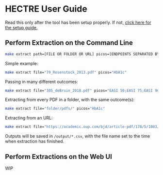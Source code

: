 # HECTRE User Guide
Read this only after the tool has been setup properly. If not, [click here for the setup guide.](/README.md)

## Perform Extraction on the Command Line
```bash
make extract path=[FILE OR FOLDER OR URL] picos=[ENDPOINTS SEPARATED BY SEMICOLON]
```

Simple example:
```bash
make extract file="79_Rosenstock_2013.pdf" picos="HbA1c"
```

Passing in many different outcomes:
```bash
make extract file="305_deBruin_2018.pdf" picos="EASI 50;EASI 75;EASI 90;EASI;SCORAD"
```

Extracting from every PDF in a folder, with the same outcome(s):
```bash
make extract file="folder/pdfs/" picos="HbA1c"
```

Extracting from an URL:
```bash
make extract file="https://academic.oup.com/bjd/article-pdf/178/5/1083/47956799/bjd1083.pdf" picos="EASI 75"
```

Outputs will be saved in `/output/*.csv`, with the file name set to the time when extraction has finished.

## Perform Extractions on the Web UI
WIP